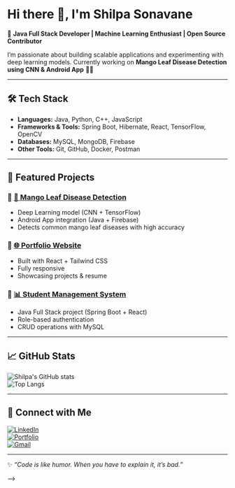 
# Hi there 👋, I'm Shilpa Sonavane  

🚀 **Java Full Stack Developer | Machine Learning Enthusiast | Open Source Contributor**  

I’m passionate about building scalable applications and experimenting with deep learning models. Currently working on **Mango Leaf Disease Detection using CNN & Android App** 🍃📱  

---

## 🛠️ Tech Stack
- **Languages:** Java, Python, C++, JavaScript  
- **Frameworks & Tools:** Spring Boot, Hibernate, React, TensorFlow, OpenCV  
- **Databases:** MySQL, MongoDB, Firebase  
- **Other Tools:** Git, GitHub, Docker, Postman  

---

## 📌 Featured Projects
### 🔹 [🍃 Mango Leaf Disease Detection](https://github.com/yourusername/mango-disease-detection)
- Deep Learning model (CNN + TensorFlow)  
- Android App integration (Java + Firebase)  
- Detects common mango leaf diseases with high accuracy  

### 🔹 [🌐 Portfolio Website](https://yourusername.github.io)
- Built with React + Tailwind CSS  
- Fully responsive  
- Showcasing projects & resume  

### 🔹 [📊 Student Management System](https://github.com/yourusername/student-management-system)
- Java Full Stack project (Spring Boot + React)  
- Role-based authentication  
- CRUD operations with MySQL  

---

## 📈 GitHub Stats
![Shilpa's GitHub stats](https://github-readme-stats.vercel.app/api?username=yourusername&show_icons=true&theme=radical)  
![Top Langs](https://github-readme-stats.vercel.app/api/top-langs/?username=yourusername&layout=compact&theme=radical)  

---

## 🤝 Connect with Me
[![LinkedIn](https://img.shields.io/badge/LinkedIn-blue?logo=linkedin&logoColor=white)](https://linkedin.com/in/your-linkedin)  
[![Portfolio](https://img.shields.io/badge/Portfolio-000?logo=vercel&logoColor=white)](https://yourusername.github.io)  
[![Gmail](https://img.shields.io/badge/Email-D14836?logo=gmail&logoColor=white)](mailto:yourmail@gmail.com)  

---
✨ _“Code is like humor. When you have to explain it, it’s bad.”_  

-->
